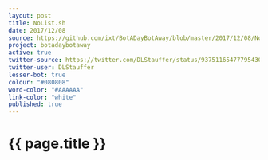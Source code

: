 ```yaml
---
layout: post
title: NoList.sh
date: 2017/12/08
source: https://github.com/ixt/BotADayBotAway/blob/master/2017/12/08/NoList.sh
project: botadaybotaway
active: true
twitter-source: https://twitter.com/DLStauffer/status/937511654777954304
twitter-user: DLStauffer
lesser-bot: true
colour: "#080808"
word-color: "#AAAAAA"
link-color: "white"
published: true
---
```

# {{ page.title }} 
